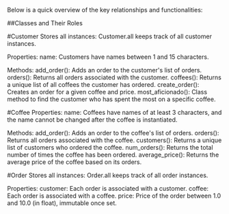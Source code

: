 Below is a quick overview of the key relationships and functionalities:

##Classes and Their Roles


#Customer
Stores all instances: Customer.all keeps track of all customer instances.

Properties:
name: Customers have names between 1 and 15 characters.

Methods:
add_order(): Adds an order to the customer's list of orders.
orders(): Returns all orders associated with the customer.
coffees(): Returns a unique list of all coffees the customer has ordered.
create_order(): Creates an order for a given coffee and price.
most_aficionado(): Class method to find the customer who has spent the most on a specific coffee.


#Coffee
Properties:
name: Coffees have names of at least 3 characters, and the name cannot be changed after the coffee is instantiated.

Methods:
add_order(): Adds an order to the coffee's list of orders.
orders(): Returns all orders associated with the coffee.
customers(): Returns a unique list of customers who ordered the coffee.
num_orders(): Returns the total number of times the coffee has been ordered.
average_price(): Returns the average price of the coffee based on its orders.


#Order
Stores all instances: Order.all keeps track of all order instances.

Properties:
customer: Each order is associated with a customer.
coffee: Each order is associated with a coffee.
price: Price of the order between 1.0 and 10.0 (in float), immutable once set.